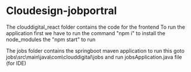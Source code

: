 # Cloudesign-jobportral


The clouddigital_react folder contains the code for the frontend 
To run the application first we have to run the command "npm i" to install the node_modules
the "npm start" to run 

The jobs folder contains the springboot maven application
to run this goto jobs\src\main\java\com\clouddigital\jobs and run jobsApplication.java file (for IDE)


